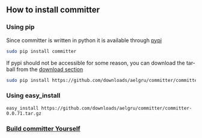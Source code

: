 ## How to install committer

### Using pip 

Since committer is written in python it is available through [pypi](http://pypi.python.org/pypi/committer/)

```bash
sudo pip install committer
```

If pypi should not be accessible for some reason, you can download the tar-ball from the
[download section](https://github.com/aelgru/committer/downloads)

```bash
sudo pip install https://github.com/downloads/aelgru/committer/committer-0.0.71.tar.gz
```

### Using easy_install
```
easy_install https://github.com/downloads/aelgru/committer/committer-0.0.71.tar.gz
```

### [Build committer Yourself](https://github.com/aelgru/committer/blob/master/HOWTO.md)

